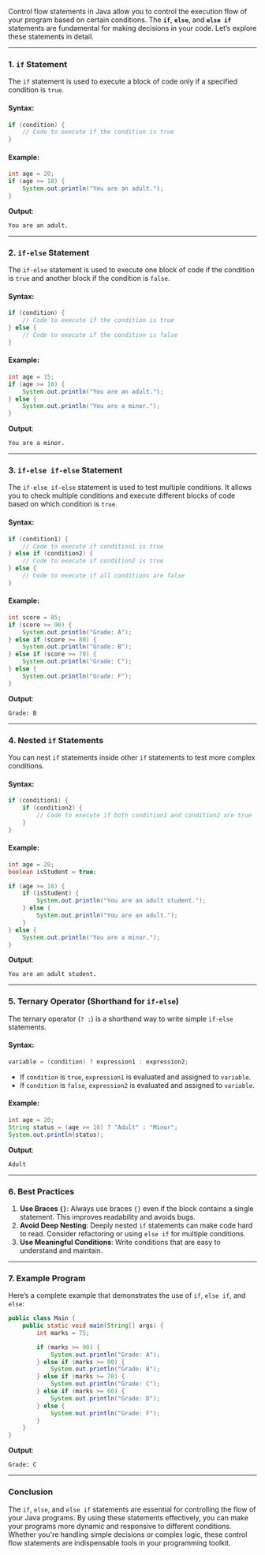 Control flow statements in Java allow you to control the execution flow of your program based on certain conditions. The **`if`**, **`else`**, and **`else if`** statements are fundamental for making decisions in your code. Let’s explore these statements in detail.

---

### **1. `if` Statement**
The `if` statement is used to execute a block of code only if a specified condition is `true`.

#### **Syntax**:
```java
if (condition) {
    // Code to execute if the condition is true
}
```

#### **Example**:
```java
int age = 20;
if (age >= 18) {
    System.out.println("You are an adult.");
}
```
**Output**:
```
You are an adult.
```

---

### **2. `if-else` Statement**
The `if-else` statement is used to execute one block of code if the condition is `true` and another block if the condition is `false`.

#### **Syntax**:
```java
if (condition) {
    // Code to execute if the condition is true
} else {
    // Code to execute if the condition is false
}
```

#### **Example**:
```java
int age = 15;
if (age >= 18) {
    System.out.println("You are an adult.");
} else {
    System.out.println("You are a minor.");
}
```
**Output**:
```
You are a minor.
```

---

### **3. `if-else if-else` Statement**
The `if-else if-else` statement is used to test multiple conditions. It allows you to check multiple conditions and execute different blocks of code based on which condition is `true`.

#### **Syntax**:
```java
if (condition1) {
    // Code to execute if condition1 is true
} else if (condition2) {
    // Code to execute if condition2 is true
} else {
    // Code to execute if all conditions are false
}
```

#### **Example**:
```java
int score = 85;
if (score >= 90) {
    System.out.println("Grade: A");
} else if (score >= 80) {
    System.out.println("Grade: B");
} else if (score >= 70) {
    System.out.println("Grade: C");
} else {
    System.out.println("Grade: F");
}
```
**Output**:
```
Grade: B
```

---

### **4. Nested `if` Statements**
You can nest `if` statements inside other `if` statements to test more complex conditions.

#### **Syntax**:
```java
if (condition1) {
    if (condition2) {
        // Code to execute if both condition1 and condition2 are true
    }
}
```

#### **Example**:
```java
int age = 20;
boolean isStudent = true;

if (age >= 18) {
    if (isStudent) {
        System.out.println("You are an adult student.");
    } else {
        System.out.println("You are an adult.");
    }
} else {
    System.out.println("You are a minor.");
}
```
**Output**:
```
You are an adult student.
```

---

### **5. Ternary Operator (Shorthand for `if-else`)**
The ternary operator (`? :`) is a shorthand way to write simple `if-else` statements.

#### **Syntax**:
```java
variable = (condition) ? expression1 : expression2;
```
- If `condition` is `true`, `expression1` is evaluated and assigned to `variable`.
- If `condition` is `false`, `expression2` is evaluated and assigned to `variable`.

#### **Example**:
```java
int age = 20;
String status = (age >= 18) ? "Adult" : "Minor";
System.out.println(status);
```
**Output**:
```
Adult
```

---

### **6. Best Practices**
1. **Use Braces `{}`**: Always use braces `{}` even if the block contains a single statement. This improves readability and avoids bugs.
2. **Avoid Deep Nesting**: Deeply nested `if` statements can make code hard to read. Consider refactoring or using `else if` for multiple conditions.
3. **Use Meaningful Conditions**: Write conditions that are easy to understand and maintain.

---

### **7. Example Program**
Here’s a complete example that demonstrates the use of `if`, `else if`, and `else`:

```java
public class Main {
    public static void main(String[] args) {
        int marks = 75;

        if (marks >= 90) {
            System.out.println("Grade: A");
        } else if (marks >= 80) {
            System.out.println("Grade: B");
        } else if (marks >= 70) {
            System.out.println("Grade: C");
        } else if (marks >= 60) {
            System.out.println("Grade: D");
        } else {
            System.out.println("Grade: F");
        }
    }
}
```
**Output**:
```
Grade: C
```

---

### **Conclusion**
The `if`, `else`, and `else if` statements are essential for controlling the flow of your Java programs. By using these statements effectively, you can make your programs more dynamic and responsive to different conditions. Whether you're handling simple decisions or complex logic, these control flow statements are indispensable tools in your programming toolkit. 
